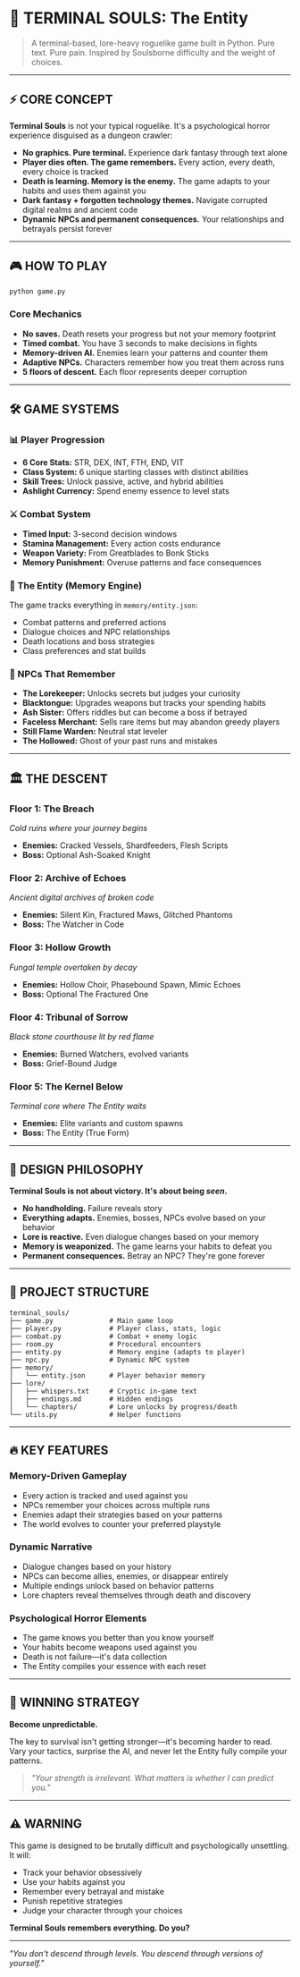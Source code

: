 # 📂 TERMINAL SOULS: The Entity

> A terminal-based, lore-heavy roguelike game built in Python. Pure text. Pure pain. Inspired by Soulsborne difficulty and the weight of choices.

---

## ⚡ CORE CONCEPT

**Terminal Souls** is not your typical roguelike. It's a psychological horror experience disguised as a dungeon crawler:

* **No graphics. Pure terminal.** Experience dark fantasy through text alone
* **Player dies often. The game remembers.** Every action, every death, every choice is tracked
* **Death is learning. Memory is the enemy.** The game adapts to your habits and uses them against you
* **Dark fantasy + forgotten technology themes.** Navigate corrupted digital realms and ancient code
* **Dynamic NPCs and permanent consequences.** Your relationships and betrayals persist forever

---

## 🎮 HOW TO PLAY

```bash
python game.py
```

### Core Mechanics

- **No saves.** Death resets your progress but not your memory footprint
- **Timed combat.** You have 3 seconds to make decisions in fights
- **Memory-driven AI.** Enemies learn your patterns and counter them
- **Adaptive NPCs.** Characters remember how you treat them across runs
- **5 floors of descent.** Each floor represents deeper corruption

---

## 🛠️ GAME SYSTEMS

### 📊 Player Progression
- **6 Core Stats:** STR, DEX, INT, FTH, END, VIT
- **Class System:** 6 unique starting classes with distinct abilities
- **Skill Trees:** Unlock passive, active, and hybrid abilities
- **Ashlight Currency:** Spend enemy essence to level stats

### ⚔️ Combat System
- **Timed Input:** 3-second decision windows
- **Stamina Management:** Every action costs endurance
- **Weapon Variety:** From Greatblades to Bonk Sticks
- **Memory Punishment:** Overuse patterns and face consequences

### 🧠 The Entity (Memory Engine)
The game tracks everything in `memory/entity.json`:
- Combat patterns and preferred actions
- Dialogue choices and NPC relationships
- Death locations and boss strategies
- Class preferences and stat builds

### 👥 NPCs That Remember
- **The Lorekeeper:** Unlocks secrets but judges your curiosity
- **Blacktongue:** Upgrades weapons but tracks your spending habits
- **Ash Sister:** Offers riddles but can become a boss if betrayed
- **Faceless Merchant:** Sells rare items but may abandon greedy players
- **Still Flame Warden:** Neutral stat leveler
- **The Hollowed:** Ghost of your past runs and mistakes

---

## 🏛️ THE DESCENT

### Floor 1: The Breach
*Cold ruins where your journey begins*
- **Enemies:** Cracked Vessels, Shardfeeders, Flesh Scripts
- **Boss:** Optional Ash-Soaked Knight

### Floor 2: Archive of Echoes  
*Ancient digital archives of broken code*
- **Enemies:** Silent Kin, Fractured Maws, Glitched Phantoms
- **Boss:** The Watcher in Code

### Floor 3: Hollow Growth
*Fungal temple overtaken by decay*
- **Enemies:** Hollow Choir, Phasebound Spawn, Mimic Echoes
- **Boss:** Optional The Fractured One

### Floor 4: Tribunal of Sorrow
*Black stone courthouse lit by red flame*
- **Enemies:** Burned Watchers, evolved variants
- **Boss:** Grief-Bound Judge

### Floor 5: The Kernel Below
*Terminal core where The Entity waits*
- **Enemies:** Elite variants and custom spawns
- **Boss:** The Entity (True Form)

---

## 🎯 DESIGN PHILOSOPHY

**Terminal Souls is not about victory. It's about being *seen*.**

- **No handholding.** Failure reveals story
- **Everything adapts.** Enemies, bosses, NPCs evolve based on your behavior
- **Lore is reactive.** Even dialogue changes based on your memory
- **Memory is weaponized.** The game learns your habits to defeat you
- **Permanent consequences.** Betray an NPC? They're gone forever

---

## 📁 PROJECT STRUCTURE

```
terminal_souls/
├── game.py              # Main game loop
├── player.py            # Player class, stats, logic  
├── combat.py            # Combat + enemy logic
├── room.py              # Procedural encounters
├── entity.py            # Memory engine (adapts to player)
├── npc.py               # Dynamic NPC system
├── memory/
│   └── entity.json      # Player behavior memory
├── lore/
│   ├── whispers.txt     # Cryptic in-game text
│   ├── endings.md       # Hidden endings
│   └── chapters/        # Lore unlocks by progress/death
└── utils.py             # Helper functions
```

---

## 🔥 KEY FEATURES

### Memory-Driven Gameplay
- Every action is tracked and used against you
- NPCs remember your choices across multiple runs
- Enemies adapt their strategies based on your patterns
- The world evolves to counter your preferred playstyle

### Dynamic Narrative
- Dialogue changes based on your history
- NPCs can become allies, enemies, or disappear entirely
- Multiple endings unlock based on behavior patterns
- Lore chapters reveal themselves through death and discovery

### Psychological Horror Elements
- The game knows you better than you know yourself
- Your habits become weapons used against you
- Death is not failure—it's data collection
- The Entity compiles your essence with each reset

---

## 🧼 WINNING STRATEGY

**Become unpredictable.** 

The key to survival isn't getting stronger—it's becoming harder to read. Vary your tactics, surprise the AI, and never let the Entity fully compile your patterns.

> *"Your strength is irrelevant. What matters is whether I can predict you."*

---

## ⚠️ WARNING

This game is designed to be brutally difficult and psychologically unsettling. It will:
- Track your behavior obsessively
- Use your habits against you  
- Remember every betrayal and mistake
- Punish repetitive strategies
- Judge your character through your choices

**Terminal Souls remembers everything. Do you?**

---

*"You don't descend through levels. You descend through versions of yourself."*
